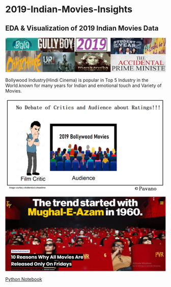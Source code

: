 # 2019-Indian-Movies-Insights
## EDA &amp; Visualization of 2019 Indian Movies  Data 

![a](https://github.com/pavano1760/Documents/blob/master/2.Project_2019_movies/__results___1_0.png)

Bollywood Industry(Hindi Cinema) is popular in Top 5 Industry in the World.known for many years for Indian and emotional touch and Variety of Movies.

![b](https://github.com/pavano1760/Documents/blob/master/2.Project_2019_movies/__results___22_0.png)

![c](https://github.com/pavano1760/Documents/blob/master/2.Project_2019_movies/__results___31_0.png)

[Python Notebook](https://github.com/pavano1760/2019-Indian-Movies-Insights/blob/master/2019%20Bollywood%20Movies%20EDA.ipynb)
